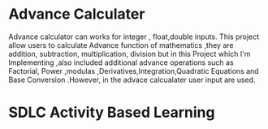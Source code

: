 # Advance Calculater

Advance calculator can works  for integer , float,double inputs. This project allow users to calculate Advance function of mathematics ,they are addition, subtraction, multiplication, division but in this Project which I'm Implementing ,also included  additional advance operations such as Factorial, Power ,modulas ,Derivatives,Integration,Quadratic Equations and Base Conversion .However, in the 
advace calcualater user input are used.

# SDLC Activity Based Learning

